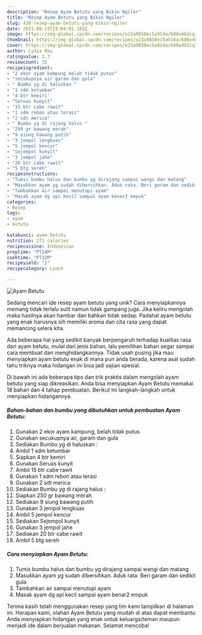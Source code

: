 ```yaml
---
description: "Resep Ayam Betutu yang Bikin Ngiler"
title: "Resep Ayam Betutu yang Bikin Ngiler"
slug: 430-resep-ayam-betutu-yang-bikin-ngiler
date: 2021-08-15T19:04:01.165Z
image: https://img-global.cpcdn.com/recipes/e23a9858ec5a914a/680x482cq70/ayam-betutu-foto-resep-utama.jpg
thumbnail: https://img-global.cpcdn.com/recipes/e23a9858ec5a914a/680x482cq70/ayam-betutu-foto-resep-utama.jpg
cover: https://img-global.cpcdn.com/recipes/e23a9858ec5a914a/680x482cq70/ayam-betutu-foto-resep-utama.jpg
author: Lydia May
ratingvalue: 3.7
reviewcount: 15
recipeingredient:
- "2 ekor ayam kampung belah tidak putus"
- "secukupnya air garam dan gula"
- " Bumbu yg di haluskan "
- "1 sdm ketumbar"
- "4 btr kemiri"
- "Seruas kunyit"
- "15 btr cabe rawit"
- "1 sdm rebon atau terasi"
- "2 sdt merica"
- " Bumbu yg di rajang halus "
- "250 gr bawang merah"
- "9 siung bawang putih"
- "3 jempol lengkuas"
- "5 jempol kencur"
- "Sejempol kunyit"
- "3 jempol jahe"
- "20 btr cabe rawit"
- "5 btg sereh"
recipeinstructions:
- "Tumis bumbu halus dan bumbu yg dirajang sampai wangi dan matang"
- "Masukkan ayam yg sudah dibersihkan. Aduk rata. Beri garam dan sedikit gula"
- "Tambahkan air sampai menutupi ayam"
- "Masak ayam dg api kecil sampai ayam benar2 empuk"
categories:
- Resep
tags:
- ayam
- betutu

katakunci: ayam betutu 
nutrition: 271 calories
recipecuisine: Indonesian
preptime: "PT24M"
cooktime: "PT32M"
recipeyield: "2"
recipecategory: Lunch

---
```



![Ayam Betutu](https://img-global.cpcdn.com/recipes/e23a9858ec5a914a/680x482cq70/ayam-betutu-foto-resep-utama.jpg)

Sedang mencari ide resep ayam betutu yang unik? Cara menyiapkannya memang tidak terlalu sulit namun tidak gampang juga. Jika keliru mengolah maka hasilnya akan hambar dan bahkan tidak sedap. Padahal ayam betutu yang enak harusnya sih memiliki aroma dan cita rasa yang dapat memancing selera kita.



Ada beberapa hal yang sedikit banyak berpengaruh terhadap kualitas rasa dari ayam betutu, mulai dari jenis bahan, lalu pemilihan bahan segar sampai cara membuat dan menghidangkannya. Tidak usah pusing jika mau menyiapkan ayam betutu enak di mana pun anda berada, karena asal sudah tahu triknya maka hidangan ini bisa jadi sajian spesial.


Di bawah ini ada beberapa tips dan trik praktis dalam mengolah ayam betutu yang siap dikreasikan. Anda bisa menyiapkan Ayam Betutu memakai 18 bahan dan 4 tahap pembuatan. Berikut ini langkah-langkah untuk menyiapkan hidangannya.

<!--inarticleads1-->

##### Bahan-bahan dan bumbu yang dibutuhkan untuk pembuatan Ayam Betutu:

1. Gunakan 2 ekor ayam kampung, belah tidak putus
1. Gunakan secukupnya air, garam dan gula
1. Sediakan  Bumbu yg di haluskan :
1. Ambil 1 sdm ketumbar
1. Siapkan 4 btr kemiri
1. Gunakan Seruas kunyit
1. Ambil 15 btr cabe rawit
1. Gunakan 1 sdm rebon atau terasi
1. Gunakan 2 sdt merica
1. Sediakan  Bumbu yg di rajang halus :
1. Siapkan 250 gr bawang merah
1. Sediakan 9 siung bawang putih
1. Gunakan 3 jempol lengkuas
1. Ambil 5 jempol kencur
1. Sediakan Sejempol kunyit
1. Gunakan 3 jempol jahe
1. Sediakan 20 btr cabe rawit
1. Ambil 5 btg sereh




<!--inarticleads2-->

##### Cara menyiapkan Ayam Betutu:

1. Tumis bumbu halus dan bumbu yg dirajang sampai wangi dan matang
1. Masukkan ayam yg sudah dibersihkan. Aduk rata. Beri garam dan sedikit gula
1. Tambahkan air sampai menutupi ayam
1. Masak ayam dg api kecil sampai ayam benar2 empuk




Terima kasih telah menggunakan resep yang tim kami tampilkan di halaman ini. Harapan kami, olahan Ayam Betutu yang mudah di atas dapat membantu Anda menyiapkan hidangan yang enak untuk keluarga/teman maupun menjadi ide dalam berjualan makanan. Selamat mencoba!
